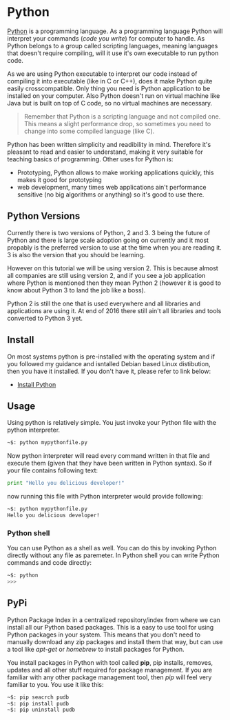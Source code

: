 # Python

[Python](https://www.python.org/) is a programming language. As a programming language Python will interpret your commands
(*code you write*) for computer to handle. As Python belongs to a group called scripting languages, meaning languages that
doesn't require compiling, will it use it's own executable to run python code.

As we are using Python executable to interpret our code instead of compiling it into executable (like in C or C++),
does it make Python quite easily crosscompatible. Only thing you need is Python application to be installed on your
computer. Also Python doesn't run on virtual machine like Java but is built on top of C code, so no virtual machines
are necessary.

> Remember that Python is a scripting language and not compiled one. This means a slight performance drop, so sometimes
> you need to change into some compiled language (like C).

Python has been written simplicity and readibility in mind. Therefore it's pleasant to read and easier to understand, making
it very suitable for teaching basics of programming. Other uses for Python is:

* Prototyping, Python allows to make working applications quickly, this makes it good for prototyping
* web development, many times web applications ain't performance sensitive (no big algorithms or anything) so it's good to use there.

## Python Versions
Currently there is two versions of Python, 2 and 3. 3 being the future of Python and there is large scale adoption going on currently
and it most propably is the preferred version to use at the time when you are reading it. 3 is also the version that you should be learning.

However on this tutorial we will be using version 2. This is because almost all companies are still using version 2, and if you see
a job application where Python is mentioned then they mean Python 2 (however it is good to know about Python 3 to land the job like a boss).

Python 2 is still the one that is used everywhere and all libraries and applications are using it. At end of 2016 there still ain't all libraries
and tools converted to Python 3 yet.

## Install
On most systems python is pre-installed with the operating system and if you followed my guidance and isntalled Debian based Linux distibution,
then you have it installed. If you don't have it, please refer to link below:

* [Install Python](https://www.python.org/downloads/)

## Usage
Using python is relatively simple. You just invoke your Python file with the python interpreter.

```bash
~$: python mypythonfile.py
```
Now python interpreter will read every command written in that file and execute them (given that they have been written in Python syntax).
So if your file contains following text:

```python
print "Hello you delicious developer!"
```

now running this file with Python interpreter would provide following:
```bash
~$: python mypythonfile.py
Hello you delicious developer!
```


### Python shell
You can use Python as a shell as well. You can do this by invoking Python directly without any file as paremeter. In Python shell you can
write Python commands and code directly:


```bash
~$: python
>>>
```

## PyPi
Python Package Index in a centralized repository/index from where we can install all our Python based packages. This is a easy to use tool
for using Python packages in your system. This means that you don't need to manually download any zip packages and install them that way,
but can use a tool like *apt-get* or *homebrew* to install packages for Python.

You install packages in Python with tool called **pip**, pip installs, removes, updates and all other stuff required for package management.
If you are familiar with any other package management tool, then *pip* will feel very familiar to you. You use it like this:

```bash
~$: pip seacrch pudb
~$: pip install pudb
~$: pip uninstall pudb
```
